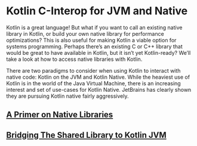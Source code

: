 # Kotlin C-Interop for JVM and Native

Kotlin is a great language! But what if you want to call an existing native library in Kotlin, or build your own native library for performance optimizations? This is also useful for making Kotlin a viable option for systems programming. Perhaps there’s an existing C or C++ library that would be great to have available in Kotlin, but it isn’t yet Kotlin-ready? We’ll take a look at how to access native libraries with Kotlin.

There are two paradigms to consider when using Kotlin to interact with native code: Kotlin on the JVM and Kotlin Native. While the heaviest use of Kotlin is in the world of the Java Virtual Machine, there is an increasing interest and set of use-cases for Kotlin Native. JetBrains has clearly shown they are pursuing Kotlin native fairly aggressively.


## [A Primer on Native Libraries](libhello)

## [Bridging The Shared Library to Kotlin JVM](jni)
